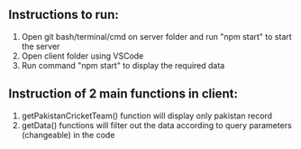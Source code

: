 ## Instructions to run:

1) Open git bash/terminal/cmd on server folder and run "npm start" to start the server
2) Open client folder using VSCode
3) Run command "npm start" to display the required data

## Instruction of 2 main functions in client:

1) getPakistanCricketTeam() function will display only pakistan record
2) getData() functions will filter out the data according to query parameters (changeable) in the code